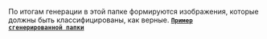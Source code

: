 По итогам генерации в этой папке формируются изображения, которые должны быть классифицированы, как верные.
<code>[**Пример сгенерированной папки**](https://disk.yandex.ru/d/FDVzfAIUdhVNng)</code>
